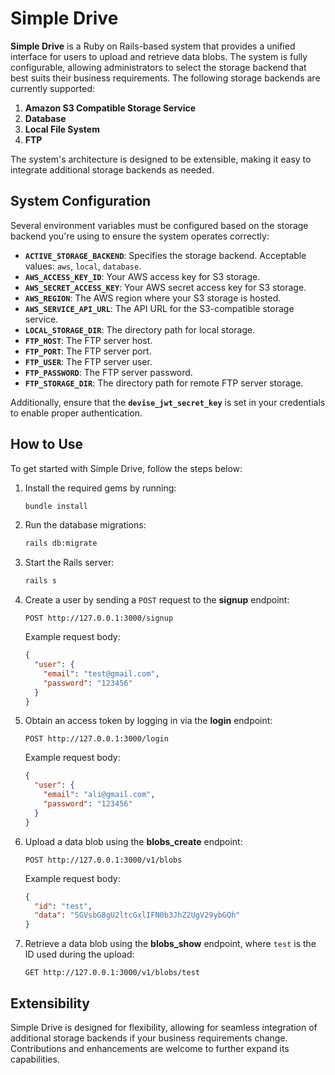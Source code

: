# Simple Drive

**Simple Drive** is a Ruby on Rails-based system that provides a unified interface for users to upload and retrieve data blobs. The system is fully configurable, allowing administrators to select the storage backend that best suits their business requirements. The following storage backends are currently supported:

1. **Amazon S3 Compatible Storage Service**
2. **Database**
3. **Local File System**
4. **FTP**

The system's architecture is designed to be extensible, making it easy to integrate additional storage backends as needed.

## System Configuration

Several environment variables must be configured based on the storage backend you're using to ensure the system operates correctly:

- **`ACTIVE_STORAGE_BACKEND`**: Specifies the storage backend. Acceptable values: `aws`, `local`, `database`.
- **`AWS_ACCESS_KEY_ID`**: Your AWS access key for S3 storage.
- **`AWS_SECRET_ACCESS_KEY`**: Your AWS secret access key for S3 storage.
- **`AWS_REGION`**: The AWS region where your S3 storage is hosted.
- **`AWS_SERVICE_API_URL`**: The API URL for the S3-compatible storage service.
- **`LOCAL_STORAGE_DIR`**: The directory path for local storage.
- **`FTP_HOST`**: The FTP server host.
- **`FTP_PORT`**: The FTP server port.
- **`FTP_USER`**: The FTP server user.
- **`FTP_PASSWORD`**: The FTP server password.
- **`FTP_STORAGE_DIR`**: The directory path for remote FTP server storage.

Additionally, ensure that the **`devise_jwt_secret_key`** is set in your credentials to enable proper authentication.

## How to Use

To get started with Simple Drive, follow the steps below:

1. Install the required gems by running:

   ```bash
   bundle install
   ```

2. Run the database migrations:

   ```bash
   rails db:migrate
   ```

3. Start the Rails server:

   ```bash
   rails s
   ```

4. Create a user by sending a `POST` request to the **signup** endpoint:

   ```http
   POST http://127.0.0.1:3000/signup
   ```

   Example request body:

   ```json
   {
     "user": {
       "email": "test@gmail.com",
       "password": "123456"
     }
   }
   ```

5. Obtain an access token by logging in via the **login** endpoint:

   ```http
   POST http://127.0.0.1:3000/login
   ```

   Example request body:

   ```json
   {
     "user": {
       "email": "ali@gmail.com",
       "password": "123456"
     }
   }
   ```

6. Upload a data blob using the **blobs_create** endpoint:

   ```http
   POST http://127.0.0.1:3000/v1/blobs
   ```

   Example request body:

   ```json
   {
     "id": "test",
     "data": "SGVsbG8gU2ltcGxlIFN0b3JhZ2UgV29ybGQh"
   }
   ```

7. Retrieve a data blob using the **blobs_show** endpoint, where `test` is the ID used during the upload:

   ```http
   GET http://127.0.0.1:3000/v1/blobs/test
   ```

## Extensibility

Simple Drive is designed for flexibility, allowing for seamless integration of additional storage backends if your business requirements change. Contributions and enhancements are welcome to further expand its capabilities.
